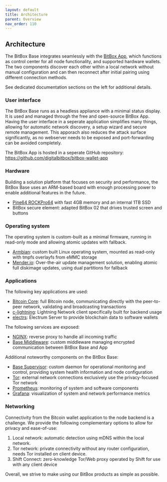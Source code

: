 ```yaml
---
layout: default
title: Architecture
parent: Overview
nav_order: 110
---
```

## Architecture

The BitBox Base integrates seamlessly with the [BitBox App](https://shiftcrypto.ch/app/), which functions as control center for all node functionality, and supported hardware wallets.
The two components discover each other within a local network without manual configuration and can then reconnect after initial pairing using different connection methods.

See dedicated documentation sections on the left for additional details.

### User interface

The BitBox Base runs as a headless appliance with a minimal status display.
It is used and managed through the free and open-source BitBox App.
Having the user interface in a seperate application simplifies many things, allowing for automatic network discovery, a setup wizard and secure remote management.
This apporach also reduces the attack surface significantly, as no webserver needs to be exposed and port-forwarding can be avoided completely.

The BitBox App is hosted in a seperate GitHub repository:
<https://github.com/digitalbitbox/bitbox-wallet-app>

### Hardware

Building a solution platform that focuses on security and performance, the BitBox Base uses an ARM-based board with enough processing power to enable additional features in the future.

* [Pine64 ROCKPro64](https://www.pine64.org/rockpro64/) with fast 4GB memory and an internal 1TB SSD
* BitBox secure element: adapted BitBox 02 that drives trusted screen and buttons

### Operating system

The operating system is custom-built as a minimal firmware, running in read-only mode and allowing atomic updates with fallback.

* [Armbian](https://www.armbian.com/): custom built Linux operating system, mounted as read-only with tmpfs overlayfs from eMMC storage
* [Mender.io](https://mender.io/): Over-the-air update management solution, enabling atomic full diskimage updates, using dual partitions for fallback

### Applications

The following key applications are used:

* [Bitcoin Core](https://bitcoincore.org/): full Bitcoin node, communicating directly with the peer-to-peer network, validating and broadcasting transactions
* [c-lightning](https://github.com/ElementsProject/lightning/blob/master/README.md): Lightning Network client specifically built for backend usage
* [electrs](https://github.com/romanz/electrs/blob/master/README.md): Electrum Server to provide blockchain data to software wallets

The following services are exposed:

* [NGINX](https://www.nginx.com/): reverse proxy to handle all incoming traffic
* [Base Middleware](https://github.com/digitalbitbox/bitbox-base/tree/master/middleware): custom middleware managing encrypted communication between BitBox Base and App

Additional noteworthy components on the BitBox Base:

* [Base Supervisor](https://github.com/digitalbitbox/bitbox-base/tree/master/tools/bbbsupervisor): custom daemon for operational monitoring and control, providing system health information and node configuration
* [Tor](https://www.torproject.org/): external network connections exclusively use the privacy-focused Tor network
* [Prometheus](https://prometheus.io/): monitoring of system and software components
* [Grafana](https://grafana.com/): visualization of system and network performance metrics

### Networking

Connectivity from the Bitcoin wallet application to the node backend is a challenge. We provide the following complementary options to allow for privacy and ease-of-use:

1. Local network: automatic detection using mDNS within the local network.
2. Tor network: private connectivity without any router configuration, needs Tor installed on client device.  
3. Shift Connect: zero-knowledge Tor/Web proxy operated by Shift for use with any client device

Overall, we strive to make using our BitBox products as simple as possible.
